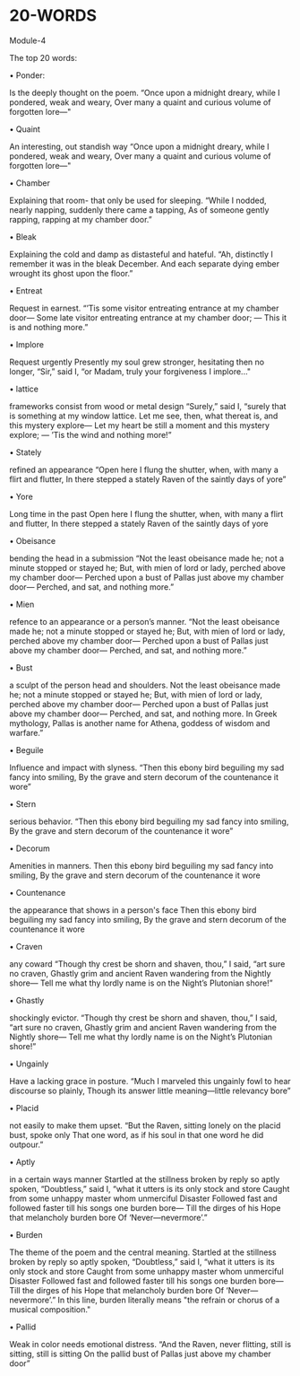 # 20-WORDS


Module-4

The top 20 words:

• Ponder:

Is the deeply thought on the poem. “Once upon a midnight dreary, while I pondered, weak and weary, Over many a quaint and curious volume of forgotten lore—"

• Quaint

An interesting, out standish way “Once upon a midnight dreary, while I pondered, weak and weary, Over many a quaint and curious volume of forgotten lore—"

• Chamber

Explaining that room- that only be used for sleeping. “While I nodded, nearly napping, suddenly there came a tapping, As of someone gently rapping, rapping at my chamber door.”

• Bleak

Explaining the cold and damp as distasteful and hateful. “Ah, distinctly I remember it was in the bleak December. And each separate dying ember wrought its ghost upon the floor.”

• Entreat

Request in earnest. “’Tis some visitor entreating entrance at my chamber door— Some late visitor entreating entrance at my chamber door; — This it is and nothing more.”

• Implore

Request urgently Presently my soul grew stronger, hesitating then no longer, “Sir,” said I, “or Madam, truly your forgiveness I implore..."

• lattice

frameworks consist from wood or metal design “Surely,” said I, “surely that is something at my window lattice. Let me see, then, what thereat is, and this mystery explore— Let my heart be still a moment and this mystery explore; — ’Tis the wind and nothing more!”

• Stately

refined an appearance “Open here I flung the shutter, when, with many a flirt and flutter, In there stepped a stately Raven of the saintly days of yore”

• Yore

Long time in the past Open here I flung the shutter, when, with many a flirt and flutter, In there stepped a stately Raven of the saintly days of yore

• Obeisance

bending the head in a submission “Not the least obeisance made he; not a minute stopped or stayed he; But, with mien of lord or lady, perched above my chamber door— Perched upon a bust of Pallas just above my chamber door— Perched, and sat, and nothing more.”

• Mien

refence to an appearance or a person’s manner. “Not the least obeisance made he; not a minute stopped or stayed he; But, with mien of lord or lady, perched above my chamber door— Perched upon a bust of Pallas just above my chamber door— Perched, and sat, and nothing more.”

• Bust

a sculpt of the person head and shoulders. Not the least obeisance made he; not a minute stopped or stayed he; But, with mien of lord or lady, perched above my chamber door— Perched upon a bust of Pallas just above my chamber door— Perched, and sat, and nothing more. In Greek mythology, Pallas is another name for Athena, goddess of wisdom and warfare.”

• Beguile

Influence and impact with slyness. “Then this ebony bird beguiling my sad fancy into smiling, By the grave and stern decorum of the countenance it wore”

• Stern

serious behavior. “Then this ebony bird beguiling my sad fancy into smiling, By the grave and stern decorum of the countenance it wore”

• Decorum

Amenities in manners. Then this ebony bird beguiling my sad fancy into smiling, By the grave and stern decorum of the countenance it wore

• Countenance

the appearance that shows in a person's face Then this ebony bird beguiling my sad fancy into smiling, By the grave and stern decorum of the countenance it wore

• Craven

any coward “Though thy crest be shorn and shaven, thou,” I said, “art sure no craven, Ghastly grim and ancient Raven wandering from the Nightly shore— Tell me what thy lordly name is on the Night’s Plutonian shore!”

• Ghastly

shockingly evictor. “Though thy crest be shorn and shaven, thou,” I said, “art sure no craven, Ghastly grim and ancient Raven wandering from the Nightly shore— Tell me what thy lordly name is on the Night’s Plutonian shore!”

• Ungainly

Have a lacking grace in posture. “Much I marveled this ungainly fowl to hear discourse so plainly, Though its answer little meaning—little relevancy bore”

• Placid

not easily to make them upset. “But the Raven, sitting lonely on the placid bust, spoke only That one word, as if his soul in that one word he did outpour.”

• Aptly

in a certain ways manner Startled at the stillness broken by reply so aptly spoken, “Doubtless,” said I, “what it utters is its only stock and store Caught from some unhappy master whom unmerciful Disaster Followed fast and followed faster till his songs one burden bore— Till the dirges of his Hope that melancholy burden bore Of ‘Never—nevermore’.”

• Burden

The theme of the poem and the central meaning. Startled at the stillness broken by reply so aptly spoken, “Doubtless,” said I, “what it utters is its only stock and store Caught from some unhappy master whom unmerciful Disaster Followed fast and followed faster till his songs one burden bore— Till the dirges of his Hope that melancholy burden bore Of ‘Never—nevermore’.” In this line, burden literally means "the refrain or chorus of a musical composition."

• Pallid

Weak in color needs emotional distress. “And the Raven, never flitting, still is sitting, still is sitting On the pallid bust of Pallas just above my chamber door”
